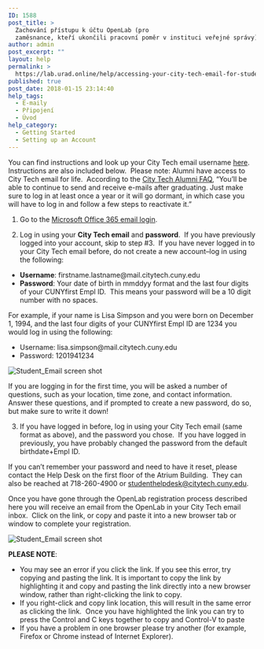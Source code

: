 ```yaml
---
ID: 1588
post_title: >
  Zachování přístupu k účtu OpenLab (pro
  zaměsnance, kteří ukončili pracovní poměr v instituci veřejné správy)
author: admin
post_excerpt: ""
layout: help
permalink: >
  https://lab.urad.online/help/accessing-your-city-tech-email-for-students-and-alumni/
published: true
post_date: 2018-01-15 23:14:40
help_tags:
  - E-maily
  - Připojení
  - Úvod
help_category:
  - Getting Started
  - Setting up an Account
---
```

You can find instructions and look up your City Tech email username <a href="http://cis.citytech.cuny.edu/Student/it_student_findemail.aspx">here</a>.  Instructions are also included below.  Please note: Alumni have access to City Tech email for life.  According to the <a href="http://www.citytech.cuny.edu/alumni/faqs.aspx">City Tech Alumni FAQ</a>, “You’ll be able to continue to send and receive e-mails after graduating. Just make sure to log in at least once a year or it will go dormant, in which case you will have to log in and follow a few steps to reactivate it.”

1. Go to the <a href="https://login.microsoftonline.com/login.srf?wa=wsignin1.0&amp;rpsnv=2&amp;ct=1377636614&amp;rver=6.1.6206.0&amp;wp=MBI_KEY&amp;wreply=https:%2F%2Fwww.outlook.com%2Fowa%2F&amp;id=260563&amp;whr=mail.citytech.cuny.edu&amp;CBCXT=out">Microsoft Office 365 email login</a>.

2. Log in using your <strong>City Tech email</strong> and <strong>password</strong>.  If you have previously logged into your account, skip to step #3.  If you have never logged in to your City Tech email before, do not create a new account–log in using the following:
<ul>
 	<li><strong>Username</strong>: firstname.lastname@mail.citytech.cuny.edu</li>
 	<li><strong>Password</strong>: Your date of birth in mmddyy format and the last four digits of your CUNYfirst Empl ID.  This means your password will be a 10 digit number with no spaces.</li>
</ul>
For example, if your name is Lisa Simpson and you were born on December 1, 1994, and the last four digits of your CUNYfirst Empl ID are 1234 you would log in using the following:
<ul>
 	<li>Username: lisa.simpson@mail.citytech.cuny.edu</li>
 	<li>Password: 1201941234</li>
</ul>
<img class="alignnone wp-image-7442 size-full" src="https://openlab.citytech.cuny.edu/wp-content/uploads/2012/10/Student_Email_11.png" alt="Student_Email screen shot" />

If you are logging in for the first time, you will be asked a number of questions, such as your location, time zone, and contact information.  Answer these questions, and if prompted to create a new password, do so, but make sure to write it down!

3. If you have logged in before, log in using your City Tech email (same format as above), and the password you chose.  If you have logged in previously, you have probably changed the password from the default birthdate+Empl ID.

If you can’t remember your password and need to have it reset, please contact the Help Desk on the first floor of the Atrium Building.  They can also be reached at 718-260-4900 or studenthelpdesk@citytech.cuny.edu.

Once you have gone through the OpenLab registration process described here you will receive an email from the OpenLab in your City Tech email inbox.  Click on the link, or copy and paste it into a new browser tab or window to complete your registration.

<img class="alignnone wp-image-7443" src="https://openlab.citytech.cuny.edu/wp-content/uploads/2012/10/Student_Email_21.png" alt="Student_Email screen shot" />

<strong>PLEASE NOTE</strong>:
<ul>
 	<li>You may see an error if you click the link. If you see this error, try copying and pasting the link. It is important to copy the link by highlighting it and copy and pasting the link directly into a new browser window, rather than right-clicking the link to copy.</li>
 	<li>If you right-click and copy link location, this will result in the same error as clicking the link.  Once you have highlighted the link you can try to press the Control and C keys together to copy and Control-V to paste</li>
 	<li>If you have a problem in one browser please try another (for example, Firefox or Chrome instead of Internet Explorer).</li>
</ul>
